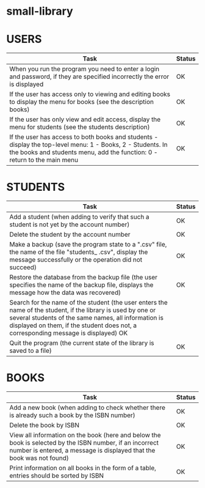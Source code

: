 # small-library

# USERS

| Task | Status |
| --------- | --------- |
| When you run the program you need to enter a login and password, if they are specified incorrectly the error is displayed | OK |
| If the user has access only to viewing and editing books to display the menu for books (see the description books) | OK |
| If the user has only view and edit access, display the menu for students (see the students description) | OK |
| If the user has access to both books and students - display the top-level menu: 1 - Books, 2 - Students. In the books and students menu, add the function: 0 - return to the main menu | OK |

# STUDENTS
| Task | Status |
| --------- | --------- |
| Add a student (when adding to verify that such a student is not yet by the account number) | OK |
| Delete the student by the account number | OK |
| Make a backup (save the program state to a ".csv" file, the name of the file "students_ <date and time> .csv", display the message successfully or the operation did not succeed) | OK |
| Restore the database from the backup file (the user specifies the name of the backup file, displays the message how the data was recovered) | OK |
Search for the name of the student (the user enters the name of the student, if the library is used by one or several students of the same names, all information is displayed on them, if the student does not, a corresponding message is displayed) OK |
| Quit the program (the current state of the library is saved to a file) | OK |

# BOOKS

| Task | Status |
| --------- | --------- |
| Add a new book (when adding to check whether there is already such a book by the ISBN number) | OK |
| Delete the book by ISBN | OK |
| View all information on the book (here and below the book is selected by the ISBN number, if an incorrect number is entered, a message is displayed that the book was not found) | OK |
| Print information on all books in the form of a table, entries should be sorted by ISBN | OK |